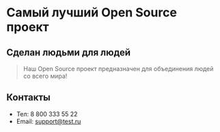 # Самый лучший Open Source проект

## Сделан людьми для людей

> Наш Open Source проект предназначен для объединения людей со всего мира!

## Контакты
- Тел: 8 800 333 55 22
- Email: [support@test.ru](support@test.ru)
